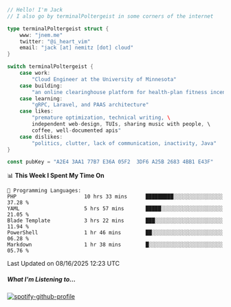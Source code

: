 ```go
// Hello! I'm Jack
// I also go by terminalPoltergeist in some corners of the internet

type terminalPoltergeist struct {
    www: "jnem.me"
    twitter: "@i_heart_vim"
    email: "jack [at] nemitz [dot] cloud"
}

switch terminalPoltergeist {
    case work:
        "Cloud Engineer at the University of Minnesota"
    case building:
        "an online clearinghouse platform for health-plan fitness incentive programs"
    case learning:
        "gRPC, Laravel, and PAAS architecture"
    case likes:
        "premature optimization, technical writing, \
        independent web-design, TUIs, sharing music with people, \
        coffee, well-documented apis"
    case dislikes:
        "politics, clutter, lack of communication, inactivity, Java"
}

const pubKey = "A2E4 3AA1 77B7 E36A 05F2  3DF6 A25B 2683 4BB1 E43F"
```

<!--START_SECTION:waka-->
📊 **This Week I Spent My Time On** 

```text
💬 Programming Languages: 
PHP                      10 hrs 33 mins      █████████░░░░░░░░░░░░░░░░   37.28 % 
YAML                     5 hrs 57 mins       █████░░░░░░░░░░░░░░░░░░░░   21.05 % 
Blade Template           3 hrs 22 mins       ███░░░░░░░░░░░░░░░░░░░░░░   11.94 % 
PowerShell               1 hr 46 mins        ██░░░░░░░░░░░░░░░░░░░░░░░   06.28 % 
Markdown                 1 hr 38 mins        █░░░░░░░░░░░░░░░░░░░░░░░░   05.76 % 
```


 Last Updated on 08/16/2025 12:23 UTC
<!--END_SECTION:waka-->

##### What I'm Listening to...

[![spotify-github-profile](https://jnem.me/listening-item?maxAge=2592000)](https://jnem.me/listening)
